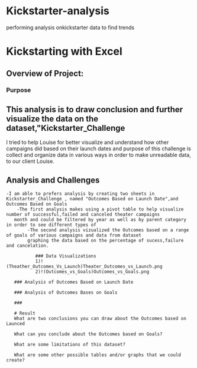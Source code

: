 # Kickstarter-analysis
performing analysis onkickstarter data to find trends
# Kickstarting with Excel

## Overview of Project:

### Purpose

   This analysis is to draw conclusion and further visualize the data on the dataset,\"Kickstarter_Challenge
   --
   I tried to help Louise for better visualize and understand how other campaigns did based on their launch dates and purpose of this challenge is collect and organize data in various ways in order to make unreadable data, to our client Louise.
   
   
   ## Analysis and Challenges
    -I am able to prefers analysis by creating two sheets in Kickstarter_Challenge , named "Outcomes Based on Launch Date",and Outcomes Based on Goals
        -The first analysis makes using a pivot table to help visualize number of successful,failed and canceled theater campaigns
       month and could be filtered by year as well as by parent category in order to see different types of
            -The second analysis vizualized the Outcomes based on a range of goals of various campaigns and data from dataset  
            graphing the data based on the percentage of sucess,failure and cancelation.
            
               ### Data Visualizations
               1)!(Theather_Outcomes_Vs_Launch)Theater_Outcomes_vs_Launch.png
               2)!(Outcomes_vs_Goals)Outcomes_vs_Goals.png 
               
       ### Analysis of Outcomes Based on Launch Date
       
       ### Analysis of Outcomes Bases on Goals
       
       ###
       
       # Result
       What are two conclusions you can draw about the Outcomes based on Launced
       
       What can you conclude about the Outcomes based on Goals?
       
       What are some limitations of this dataset?
       
       What are some other possible tables and/or graphs that we could create?
 
